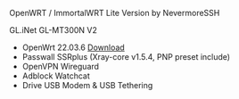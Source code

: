 OpenWRT / ImmortalWRT Lite Version by NevermoreSSH

GL.iNet GL-MT300N V2
- OpenWrt 22.03.6 [Download]([https://github.com/NevermoreSSH/yourpath](https://github.com/NevermoreSSH/openwrt-packages2/releases/download/22.03.6/openwrt-22.03.6-ramips-mt76x8-glinet_gl-mt300n-v2-squashfs-sysupgrade.bin)https://github.com/NevermoreSSH/openwrt-packages2/releases/download/22.03.6/openwrt-22.03.6-ramips-mt76x8-glinet_gl-mt300n-v2-squashfs-sysupgrade.bin)
- Passwall SSRplus (Xray-core v1.5.4, PNP preset include)
- OpenVPN Wireguard
- Adblock Watchcat
- Drive USB Modem & USB Tethering
